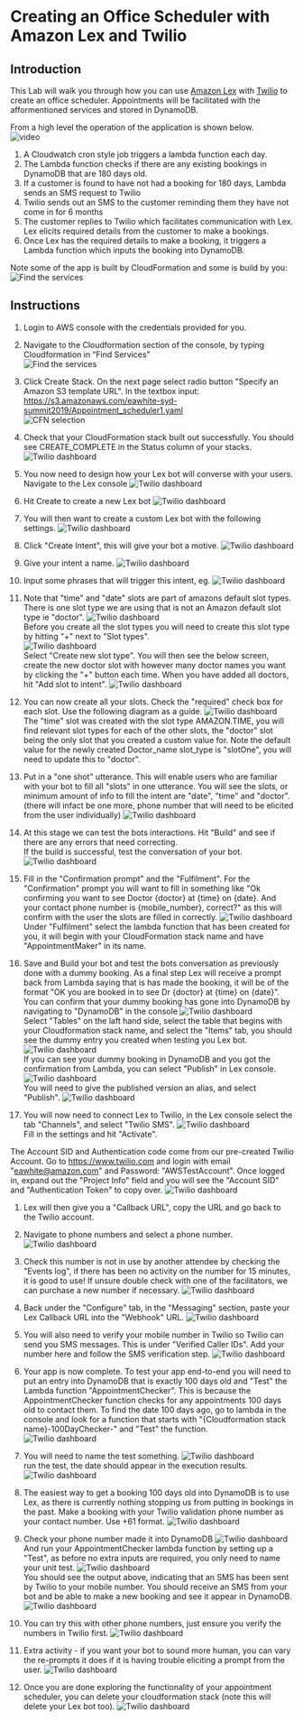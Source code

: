 # Creating an Office Scheduler with Amazon Lex and Twilio
## Introduction
This Lab will walk you through how you can use [Amazon Lex](https://aws.amazon.com/lex/) with [Twilio](https://www.twilio.com/) to create an office scheduler. Appointments will be facilitated with the afformentioned services and stored in DynamoDB.


From a high level the operation of the application is shown below.  
![video](images/app_design.jpg)<br>
1. A Cloudwatch cron style job triggers a lambda function each day.<br>
2. The Lambda function checks if there are any existing bookings in DynamoDB that are 180 days old.
3. If a customer is found to have not had a booking for 180 days, Lambda sends an SMS request to Twilio
4. Twilio sends out an SMS to the customer reminding them they have not come in for 6 months
5. The customer replies to Twilio which facilitates communication with Lex. Lex elicits required details from the customer to make a bookings.<br>
6. Once Lex has the required details to make a booking, it triggers a Lambda function which inputs the booking into DynamoDB.<br>

Note some of the app is built by CloudFormation and some is build by you:
![Find the services](images/app_design_cfn.png)


## Instructions
1. Login to AWS console with the credentials provided for you.<br>
1. Navigate to the Cloudformation section of the console, by typing Cloudformation in “Find Services"<br>
![Find the services](images/cfn_console.png)

1. Click Create Stack. On the next page select radio button "Specify an Amazon S3 template URL". In the textbox input:
https://s3.amazonaws.com/eawhite-syd-summit2019/Appointment_scheduler1.yaml<br>
![CFN selection](images/cfn_console2.png)<br>

1. Check that your CloudFormation stack built out successfully. You should see CREATE_COMPLETE in the Status column of your stacks.
![Twilio dashboard](images/cfn_sucess.png)<br>

1. You now need to design how your Lex bot will converse with your users. Navigate to the Lex console
![Twilio dashboard](images/lex_console.png)<br>

1. Hit Create to create a new Lex bot
![Twilio dashboard](images/lex_create.png)<br>

1. You will then want to create a custom Lex bot with the following settings.
![Twilio dashboard](images/bot_settings.png)<br>

1. Click "Create Intent", this will give your bot a motive.
![Twilio dashboard](images/create_intent.png)<br>

1. Give your intent a name.
![Twilio dashboard](images/intent_name.png)<br>

1. Input some phrases that will trigger this intent, eg.
![Twilio dashboard](images/sample_utterances.png)<br>



1. Note that "time" and "date" slots are part of amazons default slot types. There is one slot type we are using that is not an Amazon default slot type ie "doctor".
![Twilio dashboard](images/slots.png)<br>
Before you create all the slot types you will need to create this slot type by hitting "+" next to "Slot types".<br>
![Twilio dashboard](images/slot_types.png)<br>
Select "Create new slot type". You will then see the below screen, create the new doctor slot with however many doctor names you want by clicking the "+" button each time.
When you have added all doctors, hit "Add slot to intent".
![Twilio dashboard](images/custom_slot.png)<br>

1. You can now create all your slots. Check the "required" check box for each slot. Use the following diagram as a guide.
![Twilio dashboard](images/all_slots.png)<br>
The "time" slot was created with the slot type AMAZON.TIME, you will find relevant slot types for each of the other slots, the "doctor" slot being the only slot that you created a custom value for. Note the default value for the newly created Doctor_name slot_type is "slotOne", you will need to update this to "doctor".

1. Put in a "one shot" utterance. This will enable users who are familiar with your bot to fill all "slots" in one utterance. You will see the slots, or minimum amount of info to fill the intent are "date", "time" and "doctor". (there will infact be one more, phone number that will need to be elicited from the user individually)
![Twilio dashboard](images/one_shot2.png)<br>

1. At this stage we can test the bots interactions. Hit "Build" and see if there are any errors that need correcting. <br>
If the build is successful, test the conversation of your bot.
![Twilio dashboard](images/test_bot.png)<br>

1. Fill in the "Confirmation prompt" and the "Fulfilment". For the "Confirmation" prompt you will want to fill in something like "Ok confirming you want to see Doctor {doctor} at {time} on {date}. And your contact phone number is {mobile_number}, correct?" as this will confirm with the user the slots are filled in correctly.
![Twilio dashboard](images/confirm_fulfil.png)<br>
Under "Fulfilment" select the lambda function that has been created for you, it will begin with your CloudFormation stack name and have "AppointmentMaker" in its name.

1. Save and Build your bot and test the bots conversation as previously done with a dummy booking. As a final step Lex will receive a prompt back from Lambda saying that is has made the booking, it will be of the format "OK you are booked in to see Dr {doctor} at {time} on {date}". You can confirm that your dummy booking has gone into DynamoDB by navigating to "DynamoDB" in the console
![Twilio dashboard](images/DDB_navigate.png)<br>
Select "Tables" on the laft hand side, select the table that begins with your Cloudformation stack name, and select the "Items" tab, you should see the dummy entry you created when testing you Lex bot.
![Twilio dashboard](images/DDB.png)<br>
If you can see your dummy booking in DynamoDB and you got the confirmation from Lambda, you can select "Publish" in Lex console.
![Twilio dashboard](images/publish.png)<br>
You will need to give the published version an alias, and select "Publish".
![Twilio dashboard](images/publish_latest.png)<br>

1. You will now need to connect Lex to Twilio, in the Lex console select the tab "Channels", and select "Twilio SMS".
![Twilio dashboard](images/twilio_settings.png)<br>
Fill in the settings and hit "Activate".

  The Account SID and Authentication code come from our pre-created Twilio Account. Go to https://www.twilio.com and login with email "eawhite@amazon.com" and Password: "AWSTestAccount". Once logged in, expand out the "Project Info" field and you will see the "Account SID" and "Authentication Token" to copy over.
![Twilio dashboard](images/twilio_tokens.png)<br>

1. Lex will then give you a "Callback URL", copy the URL and go back to the Twilio account.

1. Navigate to phone numbers and select a phone number.
![Twilio dashboard](images/twilio_trial_no.png)<br>

1. Check this number is not in use by another attendee by checking the "Events log", if there has been no activity on the number for 15 minutes, it is good to use! If unsure double check with one of the facilitators, we can purchase a new number if necessary.
![Twilio dashboard](images/twilio_number_logs.png)<br>

1. Back under the "Configure" tab, in the "Messaging" section, paste your Lex Callback URL into the "Webhook" URL.
![Twilio dashboard](images/call_back_paste.png)<br>

1. You will also need to verify your mobile number in Twilio so Twilio can send you SMS messages. This is under "Verified Caller IDs". Add your number here and follow the SMS verification step.
![Twilio dashboard](images/verify_number.png)<br>

1. Your app is now complete. To test your app end-to-end you will need to put an entry into DynamoDB that is exactly 100 days old and "Test" the Lambda function "AppointmentChecker". This is because the AppointmentChecker function checks for any appointments 100 days old to contact them. To find the date 100 days ago, go to lambda in the console and look for a function that starts with "{Cloudformation stack name}-100DayChecker-" and "Test" the function.<br>
![Twilio dashboard](images/lambda_test.png)<br>

1. You will need to name the test something.
![Twilio dashboard](images/test_settings.png)<br>
run the test, the date should appear in the execution results.
![Twilio dashboard](images/date_results.png)<br>

1. The easiest way to get a booking 100 days old into DynamoDB is to use Lex, as there is currently nothing stopping us from putting in bookings in the past. Make a booking with your Twilio validation phone number as your contact number. Use +61 format.
![Twilio dashboard](images/Lex_booking.png)<br>

1. Check your phone number made it into DynamoDB
![Twilio dashboard](images/DDB_number.png)<br>
And run your AppointmentChecker lambda function by setting up a "Test", as before no extra inputs are required, you only need to name your unit test.
![Twilio dashboard](images/appt_checker_test.png)<br>
You should see the output above, indicating that an SMS has been sent by Twilio to your mobile number. You should receive an SMS from your bot and be able to make a new booking and see it appear in DynamoDB.
![Twilio dashboard](images/bot_sms_comms.jpg)<br>

1. You can try this with other phone numbers, just ensure you verify the numbers in Twilio first.
![Twilio dashboard](images/twilio_verify_no.png)<br>

1. Extra activity - if you want your bot to sound more human, you can vary the re-prompts it does if it is having trouble eliciting a prompt from the user.
![Twilio dashboard](images/multiple_utterances.png)<br>

1. Once you are done exploring the functionality of your appointment scheduler, you can delete your cloudformation stack (note this will delete your Lex bot too).
![Twilio dashboard](images/cfn_delete.png)<br>
